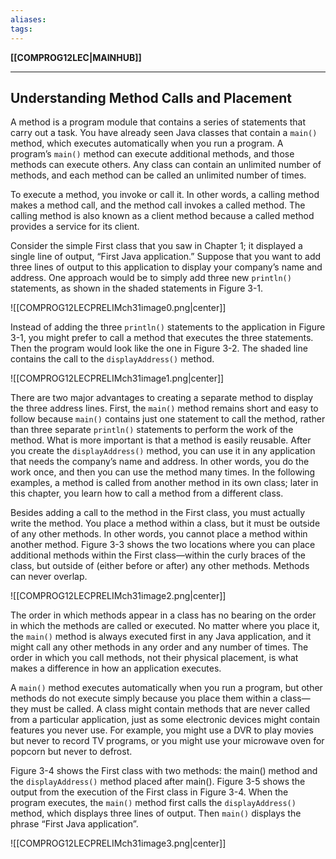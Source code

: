 ```yaml
---
aliases:
tags:
---
```

**[[COMPROG12LEC|MAINHUB]]**

---
## Understanding Method Calls and Placement
A method is a program module that contains a series of statements that carry out a task. You have already seen Java classes that contain a `main()` method, which executes automatically when you run a program. A program’s `main()` method can execute additional methods, and those methods can execute others. Any class can contain an unlimited number of methods, and each method can be called an unlimited number of times.

To execute a method, you invoke or call it. In other words, a calling method makes a method call, and the method call invokes a called method. The calling method is also known as a client method because a called method provides a service for its client. 

Consider the simple First class that you saw in Chapter 1; it displayed a single line of output, “First Java application.” Suppose that you want to add three lines of output to this application to display your company’s name and address. One approach would be to simply add three new `println()` statements, as shown in the shaded statements in Figure 3-1.

![[COMPROG12LECPRELIMch31image0.png|center]]

Instead of adding the three `println()` statements to the application in Figure 3-1, you might prefer to call a method that executes the three statements. Then the program would look like the one in Figure 3-2. The shaded line contains the call to the `displayAddress()` method.

![[COMPROG12LECPRELIMch31image1.png|center]]

There are two major advantages to creating a separate method to display the three address lines. First, the `main()` method remains short and easy to follow because `main()` contains just one statement to call the method, rather than three separate `println()` statements to perform the work of the method. What is more important is that a method is easily reusable. After you create the `displayAddress()` method, you can use it in any application that needs the company’s name and address. In other words, you do the work once, and then you can use the method many times. In the following examples, a method is called from another method in its own class; later in this chapter, you learn how to call a method from a different class.

Besides adding a call to the method in the First class, you must actually write the method. You place a method within a class, but it must be outside of any other methods. In other words, you cannot place a method within another method. Figure 3-3 shows the two locations where you can place additional methods within the First class—within the curly braces of the class, but outside of (either before or after) any other methods. Methods can never overlap.

![[COMPROG12LECPRELIMch31image2.png|center]]

The order in which methods appear in a class has no bearing on the order in which the methods are called or executed. No matter where you place it, the `main()` method is always executed first in any Java application, and it might call any other methods in any order and any number of times. The order in which you call methods, not their physical placement, is what makes a difference in how an application executes.

A `main()` method executes automatically when you run a program, but other methods do not execute simply because you place them within a class—they must be called. A class might contain methods that are never called from a particular application, just as some electronic devices might contain features you never use. For example, you might use a DVR to play movies but never to record TV programs, or you might use your microwave oven for popcorn but never to defrost.

Figure 3-4 shows the First class with two methods: the main() method and the `displayAddress()` method placed after main(). Figure 3-5 shows the output from the execution of the First class in Figure 3-4. When the program executes, the `main()` method first calls the `displayAddress()` method, which displays three lines of output. Then `main()` displays the phrase “First Java application”.

![[COMPROG12LECPRELIMch31image3.png|center]]